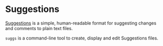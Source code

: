 
# Suggestions

[Suggestions](https://hughjonesd.github.io/suggestions/) is a simple, 
human-readable format for suggesting changes and comments to plain text files.

`suggs` is a command-line tool to create, display and edit Suggestions files.

